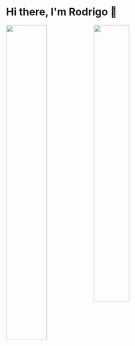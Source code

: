 # Hi there, I'm Rodrigo 👋

<img align="left" width="47%" src="https://github-readme-stats.vercel.app/api?username=rodrigosousa11&theme=dark&hide_border=false&include_all_commits=true&count_private=true" />

<img align="left" width="44%" src="https://github-readme-stats.vercel.app/api/top-langs/?username=rodrigosousa11&theme=dark&hide_border=false&include_all_commits=true&count_private=true&layout=compact" />
